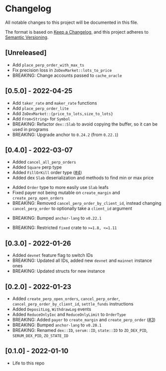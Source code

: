 # Changelog

All notable changes to this project will be documented in this file.

The format is based on [Keep a Changelog](https://keepachangelog.com/en/1.0.0/),
and this project adheres to [Semantic Versioning](https://semver.org/spec/v2.0.0.html).

## [Unreleased]

- Add `place_perp_order_with_max_ts`
- Fix precision loss in `ZoDexMarket::lots_to_price`
- BREAKING: Change accounts passed to `cache_oracle`

## [0.5.0] - 2022-04-25

- Add `taker_rate` and `maker_rate` functions
- Add `place_perp_order_lite`
- Add `ZoDexMarket::{price_to_lots,size_to_lots}`
- Add `From<String>` for `Symbol`
- BREAKING: Refactor `dex::Slab` to avoid copying the buffer, so it can be used in programs
- BREAKING: Upgrade anchor to `0.24.2` (from `0.22.1`)

## [0.4.0] - 2022-03-07

- Added `cancel_all_perp_orders`
- Added `Square` perp type
- Added `FillOrKill` order type ([#4](https://github.com/01protocol/zo-abi/pull/4))
- Added dex `Slab` deserialization and methods to find min or max price
* Added `Order` type to more easily use `Slab` leafs
* Fixed payer not being mutable on `create_margin` and `create_perp_open_orders`
* BREAKING: Removed `cancel_perp_order_by_client_id`, instead changing `cancel_perp_order` to optionally take a `client_id` argument
- BREAKING: Bumped `anchor-lang` to `v0.22.1`
* BREAKING: Restricted `fixed` crate to `>=1.8, <=1.11`

## [0.3.0] - 2022-01-26

- Added `devnet` feature flag to switch IDs
- BREAKING: Updated all IDs, added new `devnet` and `mainnet` instance ones
- BREAKING: Updated structs for new instance

## [0.2.0] - 2022-01-23

- Added `create_perp_open_orders`, `cancel_perp_order`, `cancel_perp_order_by_client_id`, `settle_funds` instructions
- Added `DepositLog`, `WithdrawLog` events
- Added `ReduceOnlyIoc` and `ReduceOnlyLimit` to `OrderType`
- BREAKING: Added `payer` to `create_margin` and `create_perp_order` ([#3](https://github.com/01protocol/zo-abi/pull/3))
- BREAKING: Bumped `anchor-lang` to `v0.20.1`
- BREAKING: Renamed `dex::ID`, `serum::ID`, `state::ID` to `ZO_DEX_PID`, `SERUM_DEX_PID`, `ZO_STATE_ID`

## [0.1.0] - 2022-01-10

- Life to this repo
